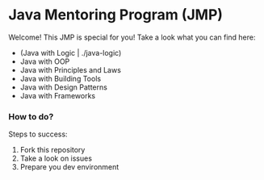 # Java Mentoring Program (JMP)

Welcome! This JMP is special for you! Take a look what you can find here:

* (Java with Logic | ./java-logic)
* Java with OOP
* Java with Principles and Laws
* Java with Building Tools
* Java with Design Patterns
* Java with Frameworks

### How to do?

Steps to success:

1. Fork this repository
2. Take a look on issues
3. Prepare you dev environment
